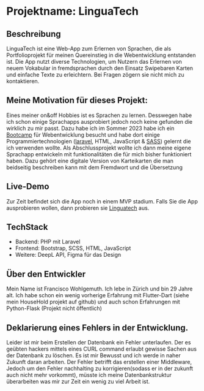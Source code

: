 # Projektname: LinguaTech

## Beschreibung
LinguaTech ist eine Web-App zum Erlernen von Sprachen, die als Portfolioprojekt für meinen Quereinstieg in die Webentwicklung entstanden ist. Die App nutzt diverse Technologien, um Nutzern das Erlernen von neuem Vokabular in fremdsprachen durch den Einsatz Swipebaren Karten und einfache Texte zu erleichtern.
Bei Fragen zögern sie nicht mich zu kontaktieren.

## Meine Motivation für dieses Projekt:
Eines meiner on&off Hobbies ist es Sprachen zu lernen. Desswegen habe ich schon einige Sprachapps ausprobiert jedoch noch keine gefunden die wirklich zu mir passt.
Dazu habe ich im Sommer 2023 habe ich ein [Bootcamp](https://www.stadt-zuerich.ch/sd/de/index/unterstuetzung/ai/arbeitsintegrationsozialhilfe/opportunity.html) für Webentwicklung besucht und habe dort einige Programmiertechnologien ([laravel](https://laravel.com/), HTML, JavaScript & [SASS](https://sass-lang.com/)) gelernt die ich verwenden wollte.
Als Abschlussprojekt wollte ich dann meine eigene Sprachapp entwickeln mit funktionalitäten die für mich bisher funktioniert haben. Dazu gehört eine digitale Version von Karteikarten die man beidseitig beschreiben kann mit dem Fremdwort und die Übersetzung


## Live-Demo
Zur Zeit befindet sich die App noch in einem MVP stadium. Falls Sie die App ausprobieren wollen, dann probieren sie  [Linguatech](http://206.81.26.17) aus.


## TechStack
- Backend: PHP mit Laravel
- Frontend: Bootstrap, SCSS, HTML, JavaScript
- Weitere: DeepL API, Figma für das Design

## Über den Entwickler
Mein Name ist Francisco Wohlgemuth. Ich lebe in Zürich und bin 29 Jahre alt.
Ich habe schon ein wenig vorherige Erfahrung mit Flutter-Dart (siehe mein HouseHold projekt auf github) und auch schon Erfahrungen mit Python-Flask (Projekt nicht öffentlich)


## Deklarierung eines Fehlers in der Entwicklung.
Leider ist mir beim Erstellen der Datenbank ein Fehler unterlaufen. Der es geübten hackers mittels eines CURL command erlaubt gewisse Sachen aus der Datenbank zu löschen.
Es ist mir Bewusst und ich werde in naher Zukunft daran arbeiten.
Der Fehler betrifft das erstellen einer Middleware, Jedoch um den Fehler nachhalting zu korrigieren(sodass er in der zukunft auch nicht mehr vorkommt), müsste ich meine Datenbankstruktur überarbeiten was mir zur Zeit ein wenig zu viel Arbeit ist.
